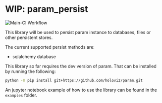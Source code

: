 WIP: param_persist
==================

![Main-CI Workflow](https://github.com/Aquaveo/param_persist/workflows/Main-CI/badge.svg)

This library will be used to persist param instance to databases, files or other persistent stores.

The current supported persist methods are:

- sqlalchemy database

This library so far requires the dev version of param. That can be installed by running the following:

```bash
python -m pip install git+https://github.com/holoviz/param.git
```

An jupyter notebook example of how to use the library can be found in the `examples` folder. 